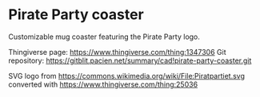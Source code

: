 Pirate Party coaster
====================

Customizable mug coaster featuring the Pirate Party logo.

Thingiverse page: https://www.thingiverse.com/thing:1347306
Git repository: https://gitblit.pacien.net/summary/cad!pirate-party-coaster.git

SVG logo from https://commons.wikimedia.org/wiki/File:Piratpartiet.svg converted with https://www.thingiverse.com/thing:25036
